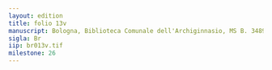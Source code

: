 ```yaml
---
layout: edition
title: folio 13v
manuscript: Bologna, Biblioteca Comunale dell'Archiginnasio, MS B. 3489
sigla: Br
iip: br013v.tif
milestone: 26
---
```


